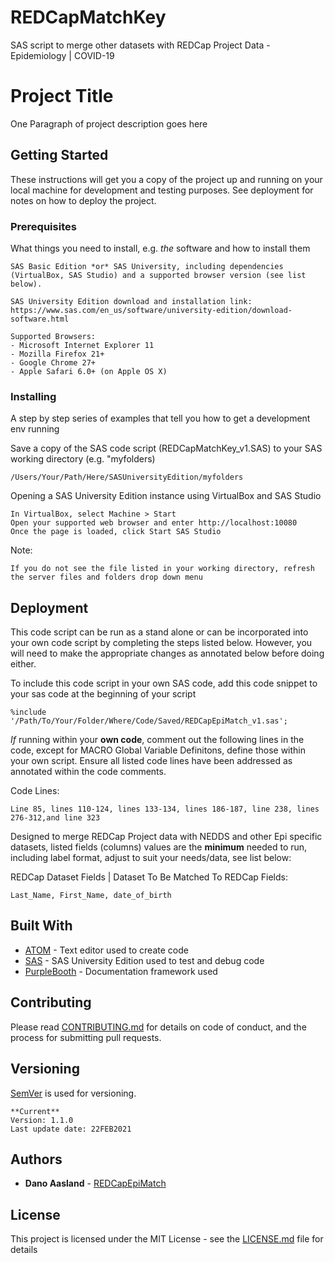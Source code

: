# REDCapMatchKey

SAS script to merge other datasets with REDCap Project Data - Epidemiology | COVID-19 

# Project Title

One Paragraph of project description goes here

## Getting Started

These instructions will get you a copy of the project up and running on your local machine for development and testing purposes. See deployment for notes on how to deploy the project.

### Prerequisites

What things you need to install, e.g. *the* software and how to install them

```
SAS Basic Edition *or* SAS University, including dependencies (VirtualBox, SAS Studio) and a supported browser version (see list below).

SAS University Edition download and installation link:
https://www.sas.com/en_us/software/university-edition/download-software.html

Supported Browsers: 
- Microsoft Internet Explorer 11 
- Mozilla Firefox 21+
- Google Chrome 27+
- Apple Safari 6.0+ (on Apple OS X)
```

### Installing

A step by step series of examples that tell you how to get a development env running

Save a copy of the SAS code script (REDCapMatchKey_v1.SAS) to your SAS working directory (e.g. "myfolders)
```
/Users/Your/Path/Here/SASUniversityEdition/myfolders
```

Opening a SAS University Edition instance using VirtualBox and SAS Studio
```
In VirtualBox, select Machine > Start
Open your supported web browser and enter http://localhost:10080
Once the page is loaded, click Start SAS Studio
```

Note:
```
If you do not see the file listed in your working directory, refresh the server files and folders drop down menu
```

## Deployment

This code script can be run as a stand alone or can be incorporated into your own code script by completing the steps listed below. However,
you will need to make the appropriate changes as annotated below before doing either.

To include this code script in your own SAS code, add this code snippet to your sas code at the beginning of your script
```
%include '/Path/To/Your/Folder/Where/Code/Saved/REDCapEpiMatch_v1.sas';
```
*If* running within your **own code**, comment out the following lines in the code, except for MACRO Global Variable Definitons, define those
within your own script. Ensure all listed code lines have been addressed as annotated within the code comments.

Code Lines:
```
Line 85, lines 110-124, lines 133-134, lines 186-187, line 238, lines 276-312,and line 323 
```
Designed to merge REDCap Project data with NEDDS and other Epi specific datasets, listed fields (columns) values are the **minimum** needed to run, 
including label format, adjust to suit your needs/data, see list below:

REDCap Dataset Fields | Dataset To Be Matched To REDCap Fields:
```
Last_Name, First_Name, date_of_birth
```
## Built With

* [ATOM](https://atom.io) - Text editor used to create code
* [SAS](https://www.sas.com/en_us/home.html) - SAS University Edition used to test and debug code
* [PurpleBooth](https://gist.github.com/PurpleBooth/109311bb0361f32d87a2) - Documentation framework used

## Contributing

Please read [CONTRIBUTING.md](https://gist.github.com/danoAasland/TBD) for details on code of conduct, and the process for submitting pull requests.

## Versioning

[SemVer](http://semver.org/) is used for versioning.
```
**Current**
Version: 1.1.0
Last update date: 22FEB2021
```

## Authors

* **Dano Aasland** - [REDCapEpiMatch](https://github.com/REDCapMatchKey)

## License

This project is licensed under the MIT License - see the [LICENSE.md](LICENSE.md) file for details
